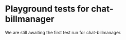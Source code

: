 # Playground tests for chat-billmanager
We are still awaiting the first test run for chat-billmanager.
